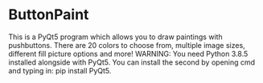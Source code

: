 # ButtonPaint
This is a PyQt5 program which allows you to draw paintings with pushbuttons. There are 20 colors to choose from, multiple image sizes, different fill picture options and more! 
WARNING: You need Python 3.8.5 installed alongside with PyQt5. You can install the second by opening cmd and typing in: pip install PyQt5.
